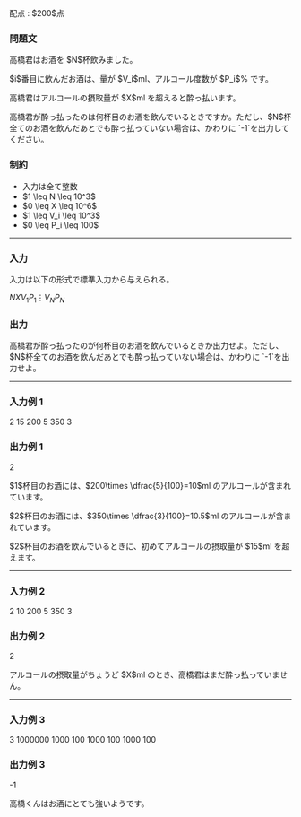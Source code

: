 
<div>

<span>

<span>

<p>
配点 : $200$点
</p>

<div>

<section>

### **問題文**

<p>
高橋君はお酒を $N$杯飲みました。
</p>

<p>
$i$番目に飲んだお酒は、量が $V_i$ml、アルコール度数が $P_i$% です。
</p>

<p>
高橋君はアルコールの摂取量が $X$ml を超えると酔っ払います。
</p>

<p>
高橋君が酔っ払ったのは何杯目のお酒を飲んでいるときですか。ただし、$N$杯全てのお酒を飲んだあとでも酔っ払っていない場合は、かわりに `-1`を出力してください。
</p>

</section>

</div>

<div>

<section>

### **制約**

<ul>

<li>
入力は全て整数
</li>

<li>
$1 \leq N \leq 10^3$
</li>

<li>
$0 \leq X \leq 10^6$
</li>

<li>
$1 \leq V_i \leq 10^3$
</li>

<li>
$0 \leq P_i \leq 100$
</li>

</ul>

</section>

</div>

---

<div>

<div>

<section>

### **入力**

<p>
入力は以下の形式で標準入力から与えられる。
</p>

<div>

$N$$X$$V_1$$P_1$$\vdots$$V_N$$P_N$
</div>

</section>

</div>

<div>

<section>

### **出力**

<p>
高橋君が酔っ払ったのが何杯目のお酒を飲んでいるときか出力せよ。ただし、$N$杯全てのお酒を飲んだあとでも酔っ払っていない場合は、かわりに `-1`を出力せよ。
</p>

</section>

</div>

</div>

---

<div>

<section>

### **入力例 1**

<div>

2 15
200 5
350 3

</div>

</section>

</div>

<div>

<section>

### **出力例 1**

<div>

2

</div>

<p>
$1$杯目のお酒には、$200\times \dfrac{5}{100}=10$ml のアルコールが含まれています。
</p>

<p>
$2$杯目のお酒には、$350\times \dfrac{3}{100}=10.5$ml のアルコールが含まれています。
</p>

<p>
$2$杯目のお酒を飲んでいるときに、初めてアルコールの摂取量が $15$ml を超えます。
</p>

</section>

</div>

---

<div>

<section>

### **入力例 2**

<div>

2 10
200 5
350 3

</div>

</section>

</div>

<div>

<section>

### **出力例 2**

<div>

2

</div>

<p>
アルコールの摂取量がちょうど $X$ml のとき、高橋君はまだ酔っ払っていません。
</p>

</section>

</div>

---

<div>

<section>

### **入力例 3**

<div>

3 1000000
1000 100
1000 100
1000 100

</div>

</section>

</div>

<div>

<section>

### **出力例 3**

<div>

-1

</div>

<p>
高橋くんはお酒にとても強いようです。
</p>

</section>

</div>

</span>

</span>

</div>
